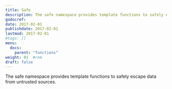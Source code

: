 ```yaml
---
title: Safe
description: The safe namespace provides template functions to safely escape data from untrusted sources.
godocref:
date: 2017-02-01
publishdate: 2017-02-01
lastmod: 2017-02-01
#tags: []
menu:
  docs:
    parent: "functions"
weight: 01	#rem
draft: false
---
```


The safe namespace provides template functions to safely escape data from untrusted sources.